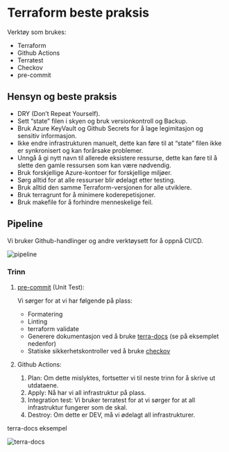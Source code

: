 # Terraform beste praksis

Verktøy som brukes:

- Terraform
- Github Actions
- Terratest
- Checkov
- pre-commit

## Hensyn og beste praksis

- DRY (Don’t Repeat Yourself).
- Sett “state” filen i skyen og bruk versionkontroll og Backup.
- Bruk Azure KeyVault og Github Secrets for å lage legimitasjon og sensitiv informasjon.
- Ikke endre infrastrukturen manuelt, dette kan føre til at “state” filen ikke er synkronisert og kan forårsake problemer.
- Unngå å gi nytt navn til allerede eksistere ressurse, dette kan føre til å slette den gamle ressursen som kan være nødvendig.
- Bruk forskjellige Azure-kontoer for forskjellige miljøer.
- Sørg alltid for at alle ressurser blir ødelagt etter testing.
- Bruk alltid den samme Terraform-versjonen for alle utviklere.
- Bruk terragrunt for å minimere koderepetisjoner.
- Bruk makefile for å forhindre menneskelige feil.

## Pipeline

Vi bruker Github-handlinger og andre verktøysett for å oppnå CI/CD.

![pipeline](https://github.com/c00ler82/terraform-demo/assets/29115833/158f35d1-2a3e-4a7e-ac10-4b341f0c5aed)

### Trinn

1. [pre-commit](https://www.notion.so/Terraform-cce392058dd648b1b6029995bddb0a9b?pvs=21) (Unit Test):

   Vi sørger for at vi har følgende på plass:

   - Formatering
   - Linting
   - terraform validate
   - Generere dokumentasjon ved å bruke [terra-docs](https://docs.terra.money/) (se på eksemplet nedenfor)
   - Statiske sikkerhetskontroller ved å bruke [checkov](https://www.checkov.io/)

2. Github Actions:
   1. Plan: Om dette mislyktes, fortsetter vi til neste trinn for å skrive ut utdataene.
   2. Apply: Nå har vi all infrastruktur på plass.
   3. Integration test: Vi bruker terratest for at vi sørger for at all infrastruktur fungerer som de skal.
   4. Destroy: Om dette er DEV, må vi ødelagt all infrastrukturer.

terra-docs eksempel

![terra-docs](https://github.com/c00ler82/terraform-demo/assets/29115833/d10fd5e6-0ae7-4d07-910d-48cfbc6a2b8b)
